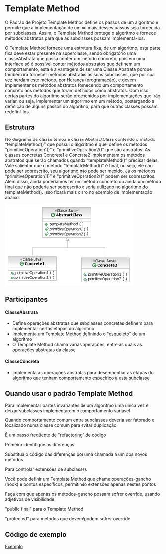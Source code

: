 #  Template Method

O Padrão de Projeto Template Method define os passos de um algoritmo e permite que a implementação de um ou mais desses passos seja fornecida por subclasses. Assim, o Template Method protege o algoritmo e fornece métodos abstratos para que as subclasses possam implementá-los.

O Template Method fornece uma estrutura fixa, de um algoritmo, esta parte fixa deve estar presente na superclasse, sendo obrigatório uma classeAbstrata que possa conter um método concreto, pois em uma interface só é possível conter métodos abstratos que definem um comportamento, esta é a vantagem de ser uma Classe Abstrata porque também irá fornecer métodos abstratos às suas subclasses, que por sua vez herdam este método, por Herança (programação), e devem implementar os métodos abstratos fornecendo um comportamento concreto aos métodos que foram definidos como abstratos. Com isso certas partes do algoritmo serão preenchidos por implementações que irão variar, ou seja, implementar um algoritmo em um método, postergando a definição de alguns passos do algoritmo, para que outras classes possam redefiní-los.

## Estrutura

No diagrama de classe temos a classe AbstractClass contendo o método “templateMethod()” que possui o algoritmo e quel define os métodos “primitiveOperation1()” e “primitiveOperation2()” que são abstratos. As classes concretas Concrete1 e Concrete2 implementam os métodos abstratos que serão chamados quando “templateMethod()” precisar delas. Vale salientar que o método “templateMethod()” é final, ou seja, ele não pode ser sobrescrito, seu algoritmo não pode ser mexido. Já os métodos “primitiveOperation1()” e “primitiveOperation2()” podem ser sobrescritos. Além disso, ainda poderíamos ter um método concreto ou ainda um método final que não poderia ser sobrescrito e seria utilizado no algoritmo do templateMethod(). Isso ficará mais claro no exemplo de implementação abaixo.

![Estrut](https://raw.githubusercontent.com/IgorAmato/Faculdade/master/Template%20Method/Estrut.png)

## Participantes

#### ClasseAbstrata

- Define operações abstratas que subclasses concretas definem para implementar certas etapas do algoritmo
- Implementa um Template Method definindo o "esqueleto" de um algoritmo
- O Template Method chama várias operações, entre as quais as operações abstratas da classe

####  ClasseConcreta 
- Implementa as operações abstratas para desempenhar as etapas do algoritmo que tenham comportamento específico a esta subclasse

## Quando usar o padrão Template Method

Para implementar partes invariantes de um algoritmo uma única vez e deixar subclasses implementarem o comportamento variável

Quando comportamento comum entre subclasses deveria ser fatorado e localizado numa classe comum para evitar duplicação

É um passo freqüente de "refactoring" de código

Primeiro identifique as diferenças

Substitua o código das diferenças por uma chamada a um dos novos métodos

Para controlar extensões de subclasses

Você pode definir um Template Method que chame operações-gancho (hook) e pontos específicos, permitindo extensões apenas nestes pontos

Faça com que apenas os métodos-gancho possam sofrer override, usando adjetivos de visibilidade

"public final" para o Template Method

"protected" para métodos que devem/podem sofrer override

## Código de exemplo 

[Exemplo](https://github.com/IgorAmato/Faculdade/blob/master/Template%20Method/Exemplo.java)

